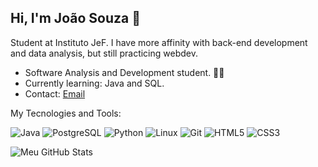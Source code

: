 ## Hi, I'm João Souza 👋
Student at Instituto JeF. I have more affinity with back-end development and data analysis, but still practicing webdev.
- Software Analysis and Development student. 👨‍💻
- Currently learning: Java and SQL.
- Contact: [Email](mailto:joao.psouza@germinare.org.br) <br>


My Tecnologies and Tools:


![Java](https://img.shields.io/badge/-Java-333333?style=flat&logo=java&logoColor=white)  ![PostgreSQL](https://img.shields.io/badge/-PostgreSQL-333333?style=flat&logo=postgresql&logoColor=white)   ![Python](https://img.shields.io/badge/-Python-333333?style=flat&logo=python)   ![Linux](https://img.shields.io/badge/-Linux-333333?style=flat&logo=linux&logoColor=white)  ![Git](https://img.shields.io/badge/-Git-333333?style=flat&logo=git&logoColor=white)  ![HTML5](https://img.shields.io/badge/-HTML5-333333?style=flat&logo=html5&logoColor=white)
  ![CSS3](https://img.shields.io/badge/-CSS3-333333?style=flat&logo=css3&logoColor=white)

![Meu GitHub Stats](https://github-readme-stats.vercel.app/api?username=JoaoSouzera)
